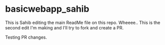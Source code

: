 # basicwebapp_sahib
This is Sahib editing the main ReadMe file on this repo. Wheeee..
This is the second edit I'm making and I'll try to fork and create a PR. 

Testing PR changes. 